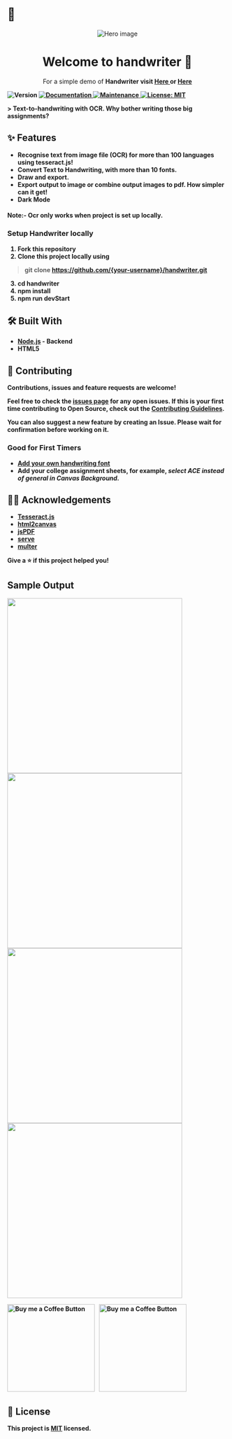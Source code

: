#  👋
<p align="center"> 
<img src="https://raw.githubusercontent.com/sarveshh/sarveshh/main/Handwriter.png" alt="Hero image"/>
<p/>
<h1 align="center">Welcome to handwriter 👋</h1>
<p align="center">
  For a simple demo of <strong>Handwriter<strong> visit
  <a href="https://handwriterr.herokuapp.com/">
    Here
  </a>
  or
  <a href="https://sarveshh.github.io/handwriter/">
    Here
  </a>
</p>
  <p>
  <img alt="Version" src="https://img.shields.io/badge/version-1.0.11-blue.svg?cacheSeconds=2592000" />
  <a href="https://github.com/jayehernandez/letra#readme" target="_blank">
    <img alt="Documentation" src="https://img.shields.io/badge/documentation-yes-brightgreen.svg" />
  </a>
  <a href="https://github.com/jayehernandez/letra/graphs/commit-activity" target="_blank">
    <img alt="Maintenance" src="https://img.shields.io/badge/Maintained%3F-yes-green.svg" />
  </a>
  <a href="https://github.com/jayehernandez/letra-extension/blob/master/LICENSE" target="_blank">
    <img alt="License: MIT" src="https://img.shields.io/github/license/jayehernandez/letra-extension" />
  </a>
</p>
> Text-to-handwriting with OCR. Why bother writing those big assignments?
<br>
 
 ## ✨ Features

- Recognise text from image file (OCR) for more than 100 languages using tesseract.js!
- Convert Text to Handwriting, with more than 10 fonts.
- Draw and export.
- Export output to image or combine output images to pdf. How simpler can it get!
- Dark Mode

#### Note:- Ocr only works when project is set up locally. 
### Setup Handwriter locally

1. Fork this repository
2. Clone this project locally using
> git clone https://github.com/{your-username}/handwriter.git
3. cd handwriter
4. npm install
5. npm run devStart

## 🛠 Built With

- [Node.js](https://nodejs.org/en/) - Backend
- HTML5

## 🤝 Contributing

Contributions, issues and feature requests are welcome!<br />

Feel free to check the [issues page](https://github.com/sarveshh/handwriter/issues) for any open issues. If this is your first time contributing to Open Source, check out the [Contributing Guidelines](https://github.com/sarveshh/handwriter/blob/master/how_to_contribute.md).

You can also suggest a new feature by creating an Issue. Please wait for confirmation before working on it.

### Good for First Timers

- [Add your own handwriting font](https://github.com/sarveshh/handwriter/blob/master/add_your_own_handwriting.md)
- Add your college assignment sheets, for example, *select ACE instead of general in Canvas Background.*

## 🙏🏻 Acknowledgements

- [Tesseract.js ](https://github.com/Kocal/vue-web-extension)
- [html2canvas](https://github.com/niklasvh/html2canvas)
- [jsPDF](https://github.com/MrRio/jsPDF)
- [serve](https://github.com/vercel/serve)
- [multer](https://github.com/expressjs/multer)

Give a ⭐️ if this project helped you!

## Sample Output

<img width="400"  src="./samples/sample1.jpg" /><img width="400"  src="./samples/sample2.jpg" /><img width="400" src="./samples/sample3.jpg" /><img width="400" src="./samples/sample4.jpg" />


[<img alt="Buy me a Coffee Button" width=200 src="https://c5.patreon.com/external/logo/become_a_patron_button.png">](https://www.patreon.com/bePatron?u=42419480) &nbsp; [<img alt="Buy me a Coffee Button" width=200 src="https://cdn.buymeacoffee.com/buttons/default-black.png">](https://www.buymeacoffee.com/sarveshh)

## 📝 License

This project is [MIT](https://github.com/sarveshh/handwriter/LICENSE.md) licensed.
